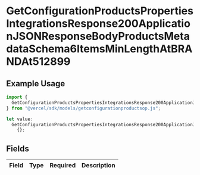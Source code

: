 # GetConfigurationProductsPropertiesIntegrationsResponse200ApplicationJSONResponseBodyProductsMetadataSchema6ItemsMinLengthAtBRANDAt512899

## Example Usage

```typescript
import {
  GetConfigurationProductsPropertiesIntegrationsResponse200ApplicationJSONResponseBodyProductsMetadataSchema6ItemsMinLengthAtBRANDAt512899,
} from "@vercel/sdk/models/getconfigurationproductsop.js";

let value:
  GetConfigurationProductsPropertiesIntegrationsResponse200ApplicationJSONResponseBodyProductsMetadataSchema6ItemsMinLengthAtBRANDAt512899 =
    {};
```

## Fields

| Field       | Type        | Required    | Description |
| ----------- | ----------- | ----------- | ----------- |